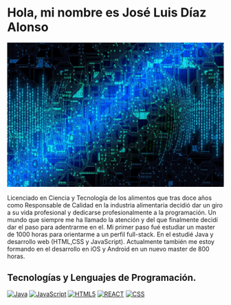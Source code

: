 # Hola, mi nombre es José Luis Díaz Alonso

![Banner](https://github.com/JoseLuisDiazAlonso/JoseLuisDiazAlonso/blob/main/imagen_gitHub.jpg?raw=true)

Licenciado en Ciencia y Tecnología de los alimentos que tras doce años como Responsable de Calidad en la industria alimentaria decidió dar un giro a su vida profesional y dedicarse profesionalmente a la programación. Un mundo que siempre me ha llamado la atención y del que
finalmente decidí dar el paso para adentrarme en el. Mi primer paso fué estudiar un master de 1000 horas para orientarme a un perfil full-stack. En el estudié Java y desarrollo web (HTML,CSS y JavaScript). Actualmente también me estoy formando en el desarrollo en iOS y Android en un nuevo master de 800 horas.

## Tecnologías y Lenguajes de Programación.

[![Java](https://img.shields.io/badge/Java-007396?style=for-the-badge&logo=java&logoColor=white&labelColor=101010)]()  [![JavaScript](https://img.shields.io/badge/JavaScript-F7DF1E?style=for-the-badge&logo=javascript&logoColor=white&labelColor=101010)]()
[![HTML5](https://img.shields.io/badge/HTML5-39E09B?style=for-the-badge&logo=HTML5&logoColor=white&labelColor=101010)]() [![REACT](https://img.shields.io/badge/REACT-0077B5?style=for-the-badge&logo=REACT&logoColor=white&labelColor=101010)]()
[![CSS](https://img.shields.io/badge/CSS-1877F2?style=for-the-badge&logo=CSS&logoColor=white&labelColor=101010)]()



